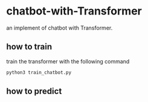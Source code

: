 # chatbot-with-Transformer
an implement of chatbot with Transformer.

## how to train
train the transformer with the following command

```python
python3 train_chatbot.py
```

## how to predict

